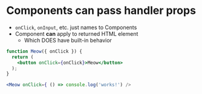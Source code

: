 # Components can pass handler props

- `onClick`, `onInput`, etc. just names to Components
- Component **can** apply to returned HTML element
  - Which DOES have built-in behavior

```jsx
function Meow({ onClick }) { 
  return (
    <button onClick={onClick}>Meow</button>
  );
}

<Meow onClick={ () => console.log('works!') />
```

